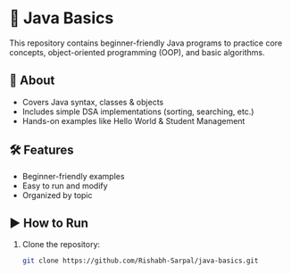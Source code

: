 # 📘 Java Basics

This repository contains beginner-friendly Java programs to practice core concepts, object-oriented programming (OOP), and basic algorithms.

## 📖 About
- Covers Java syntax, classes & objects
- Includes simple DSA implementations (sorting, searching, etc.)
- Hands-on examples like Hello World & Student Management

## 🛠️ Features
- Beginner-friendly examples
- Easy to run and modify
- Organized by topic

## ▶️ How to Run
1. Clone the repository:
   ```bash
   git clone https://github.com/Rishabh-Sarpal/java-basics.git
